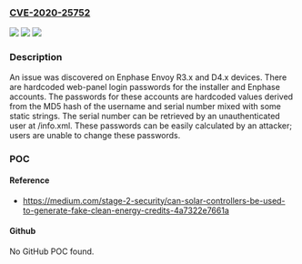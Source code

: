 ### [CVE-2020-25752](https://cve.mitre.org/cgi-bin/cvename.cgi?name=CVE-2020-25752)
![](https://img.shields.io/static/v1?label=Product&message=n%2Fa&color=blue)
![](https://img.shields.io/static/v1?label=Version&message=n%2Fa&color=blue)
![](https://img.shields.io/static/v1?label=Vulnerability&message=n%2Fa&color=brighgreen)

### Description

An issue was discovered on Enphase Envoy R3.x and D4.x devices. There are hardcoded web-panel login passwords for the installer and Enphase accounts. The passwords for these accounts are hardcoded values derived from the MD5 hash of the username and serial number mixed with some static strings. The serial number can be retrieved by an unauthenticated user at /info.xml. These passwords can be easily calculated by an attacker; users are unable to change these passwords.

### POC

#### Reference
- https://medium.com/stage-2-security/can-solar-controllers-be-used-to-generate-fake-clean-energy-credits-4a7322e7661a

#### Github
No GitHub POC found.

